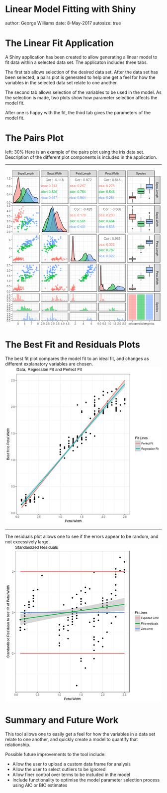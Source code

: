Linear Model Fitting with Shiny
========================================================
author: George Williams
date: 8-May-2017
autosize: true

The Linear Fit Application
========================================================


A Shiny application has been created to allow generating a linear model to fit data within a selected data set.  The applicaton includes three tabs.

The first tab allows selection of the desired data set.  After the data set has been selected, a pairs plot is generated to help one get a feel for how the variables in the selected data set relate to one another.

The second tab allows selection of the variables to be used in the model.  As the selection is made, two plots show how parameter selection affects the model fit.

After one is happy with the fit, the third tab gives the parameters of the model fit.

The Pairs Plot
========================================================
left: 30%
Here is an example of the pairs plot using the iris data set.  Description of the different plot components is included in the application.

***

![plot of chunk pairs](lmSlides-figure/pairs-1.png)

The Best Fit and Residuals Plots
========================================================

The best fit plot compares the model fit to an ideal fit, and changes as different explanatory variables are chosen.
![plot of chunk unnamed-chunk-1](lmSlides-figure/unnamed-chunk-1-1.png)

***

The residuals plot allows one to see if the errors appear to be random, and not excessively large.
![plot of chunk unnamed-chunk-2](lmSlides-figure/unnamed-chunk-2-1.png)


Summary and Future Work
========================================================

This tool allows one to easily get a feel for how the variables in a data set relate to one another, and quickly create a model to quantify that relationship.

Possible future improvements to the tool include:

- Allow the user to upload a custom data frame for analysis
- Allow the user to select outliers to be ignored
- Allow finer control over terms to be included in the model
- Include functionality to optimise the model parameter selection process using AIC or BIC estimates
